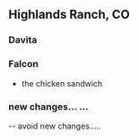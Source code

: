 ## Highlands Ranch, CO

### Davita

### Falcon

- the chicken sandwich

###  new changes... ...

-- avoid new changes.....